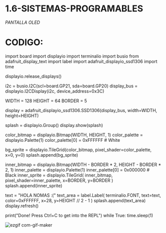 # 1.6-SISTEMAS-PROGRAMABLES
*PANTALLA OLED*
# CODIGO:


import board
import displayio
import terminalio
import busio
from adafruit_display_text import label
import adafruit_displayio_ssd1306
import time

displayio.release_displays()


i2c = busio.I2C(scl=board.GP21, sda=board.GP20)
display_bus = displayio.I2CDisplay(i2c, device_address=0x3C)

WIDTH = 128
HEIGHT = 64
BORDER = 5

display = adafruit_displayio_ssd1306.SSD1306(display_bus, width=WIDTH, height=HEIGHT)


splash = displayio.Group()
display.show(splash)

color_bitmap = displayio.Bitmap(WIDTH, HEIGHT, 1)
color_palette = displayio.Palette(1)
color_palette[0] = 0xFFFFFF  # White

bg_sprite = displayio.TileGrid(color_bitmap, pixel_shader=color_palette, x=0, y=0)
splash.append(bg_sprite)


inner_bitmap = displayio.Bitmap(WIDTH - BORDER * 2, HEIGHT - BORDER * 2, 1)
inner_palette = displayio.Palette(1)
inner_palette[0] = 0x000000  # Black
inner_sprite = displayio.TileGrid(
    inner_bitmap, pixel_shader=inner_palette, x=BORDER, y=BORDER
)
splash.append(inner_sprite)


text = "HOLA NOMAS :("
text_area = label.Label(
    terminalio.FONT, text=text, color=0xFFFFFF, x=28, y=HEIGHT // 2 - 1
)
splash.append(text_area)
display.refresh()

print("Done! Press Ctrl+C to get into the REPL")
while True:
    time.sleep(1)


![ezgif com-gif-maker](https://user-images.githubusercontent.com/112371036/202580806-16ac2651-4e04-48e0-a481-76dc129ab04a.gif)
